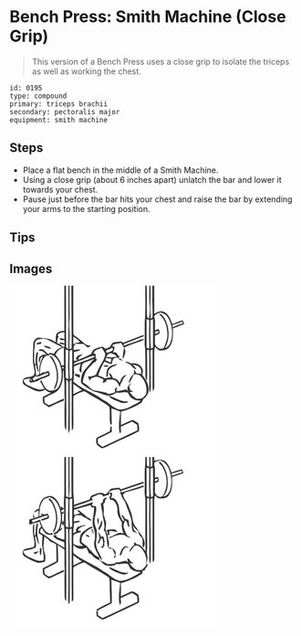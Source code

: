 # Bench Press: Smith Machine (Close Grip)
> This version of a Bench Press uses a close grip to isolate the triceps as well as working the chest.

``` 
id: 0195 
type: compound 
primary: triceps brachii 
secondary: pectoralis major 
equipment: smith machine 
``` 

## Steps

 - Place a flat bench in the middle of a Smith Machine.
 - Using a close grip (about 6 inches apart) unlatch the bar and lower it towards your chest.
 - Pause just before the bar hits your chest and raise the bar by extending your arms to the starting position.

## Tips


## Images

<svg width="368" height="300" viewBox="0 0 276 225" xmlns="http://www.w3.org/2000/svg"><g fill="#FFF"><path d="M0 0h72.06c0 19.83.06 39.67.02 59.5-4.1-.33-8.55.72-10.73 4.54-.95 3.16-.43 6.55-.57 9.81-.46-.07-1.39-.2-1.85-.27-5.02-4.87-12.55-4.1-18.94-5.14-4.96-1.1-9.01 3.88-8.8 8.49.11 9.77-1.62 19.68.62 29.33.48 3.69 2.24 8.01-.1 11.4-3.73 2.91-9.16 1.33-12.82 4.3-2.54 1.62-1.82 5.45-.44 7.62 4.08 3.12 8.88 5.25 13.51 7.45 4.61 2.34 10.41 2.67 14.73-.5 2.3 2.04 4.96 3.71 8.05 4.23-3.83 1.47-7.44 3.42-11.09 5.26.15 2.84-.32 5.89.92 8.54 2.12 2.1 4.85 3.44 7.35 5.01 6.38-2.84 12.52-6.26 19.16-8.45.3-.97.55-1.96.74-2.95-6.81 2.46-12.93 6.6-19.83 8.78-2.07-.76-3.85-2.09-5.72-3.22-.25-2.05-.49-4.1-.73-6.16 4.32-2.53 8.85-4.68 13.38-6.82 6.64-2.8 9.36-10.29 10.74-16.83 1.28-4.48-.62-9.34 1.44-13.64.28 3.54.04 7.1.48 10.63 1.45 9.3.04 18.76 1.11 28.11-.71 11.29-.38 22.62-.27 33.94-.1 2.46.88 4.74 1.9 6.93.63-5.3.31-10.63.29-15.94.21-16.83-.34-33.66-.11-50.48.94.82 2.97 1 2.79 2.62.31 13.63.04 27.27.14 40.91.17 8.9-.89 17.83.11 26.7 1.87-2.88 1.6-6.37 1.56-9.65.25-19.05.06-38.11.03-57.16-.31-1.71 1.35-2.48 2.37-3.47.53 22.28-.25 44.59.45 66.87.82-1.3 1.99-2.56 1.87-4.22.33-13.69-.38-27.41.16-41.09 4.26-2.78 9.01-5.03 13.88-6.49 2.93 1.1 5.36 3.13 8.01 4.73 5.25 3.52 11.14 5.93 16.34 9.52 3.01 2.04 6.55 3.48 8.91 6.33 1.5 7.63-.48 15.63 1.67 23.12 1.07 1.39 2.42-1.31 1.57-2.11-.08-6.36-.38-12.72-.41-19.09 3.9 1.42 7.81 2.8 11.63 4.4-1.08 9.37-2.64 18.93-.8 28.31.63-.36 1.26-.73 1.88-1.08-.15-2.47-.3-4.93-.44-7.39 4.98-2.23 9.93-4.51 14.89-6.77 2.28 1.42 4.54 2.86 6.79 4.33.11 2.4.23 4.81.35 7.22-15.35 7.19-30.64 14.53-46.04 21.6-2.01-1.44-4.23-2.68-5.9-4.53-.22-1.94-.17-3.9-.18-5.85 6.23-2.92 12.33-6.1 18.42-9.28-.08-2.11.04-4.27-.37-6.35.06-1.43-1.21-1.42-1.54-.18-.26 1.86-.4 3.74-.56 5.61-5.11 2.65-10.35 5.04-15.46 7.7-1.16.72-2.98 1.52-2.74 3.2.29 2.88-.2 6.75 2.77 8.41 1.72 1.25 3.51 2.47 5.53 3.2 4.05-.97 7.62-3.31 11.43-4.96 12.1-6.06 24.74-11.09 36.59-17.61.56-3.48-.17-7.01-.75-10.44-2.51-1.48-4.86-3.25-7.57-4.34-5.42 1.62-10.26 4.75-15.52 6.81.24-5.82.19-11.65.14-17.47 9.19-2.34 17.9-6.18 26.03-11.02 1.96-1.36 2.49-3.84 3.56-5.85 4.54-2.86 7.53-8.21 6.89-13.64-.16-6.95-4.53-12.66-8.48-18 .57-2.52 1.51-5.31.31-7.79-2.25-5.51-8.9-8.61-14.58-6.95-2.61-1.66-5.57-2.63-8.69-2.37 1.84 1.03 3.77 1.87 5.63 2.84 3.82 1.82 5.21 6.95 9.98 7.08-1.58-2.13-3.3-4.17-4.99-6.21 3.42.77 7.61 1.23 9.59 4.58 1.74 2.14 1.62 4.96 1.3 7.54-2.06-.26-4.11-.5-6.17-.68-.97-1.8-1.9-3.62-2.92-5.4-.42 2.54.51 5.74-1.89 7.5-3.17 2.81-4.96 6.82-5.39 11 3.27-3.24 4.79-7.68 6.67-11.77 2.88-.04 6.13-.29 8.42 1.84 4.42 3.89 7.24 9.49 8.09 15.3.33 4.02.97 8.96-2.7 11.73-2.4 3.21-6.39 3.5-10.07 3.2-3.68-2.25-6.8-5.21-9.3-8.71 1.79-.13 3.59-.28 5.37-.44-1.42-.75-2.91-1.37-4.22-2.32-.83-1.54-1.21-3.27-1.74-4.93 1.01-1.33 2.02-2.66 3-4.01-3.77 1.9-6.62 6.19-4.38 10.34-.89-.75-1.79-1.49-2.69-2.24-4.16.94-8.28 2.15-12.57 2.36.2-1.97.46-3.92.7-5.88-.9 1.03-1.79 2.07-2.69 3.1.04 1.44.08 2.87.13 4.3-3.09 1.18-6.32 1.86-9.61 2.13-.38-.37-1.15-1.12-1.53-1.5-5.13-1.03-10.2-2.38-15.4-3.05-3.74-.47-6.19-3.52-8.83-5.86-2.07-1.97-4.62-3.29-6.96-4.89.06-3.4 1.28-6.64 2.29-9.85 1.96-6.83 8.01-11.16 12.48-16.3.45-.17 1.35-.5 1.8-.66.7-1.14 1.41-2.27 2.13-3.39-.44-.25-1.33-.74-1.77-.98-.01-1.93-.04-3.85-.08-5.78l-2.72-.96c.92-5.11 7-5.22 10.72-7.41 1.52 2.84 3.93 5.34 4.66 8.52-.58 4.54-2.89 8.61-5.24 12.45-2.78 4.5-4.95 9.33-6.93 14.22-3.28 1.69-6.86 3.15-10.6 2.13.54 2.15 1.5 4.15 2.67 6.03.26-.72.79-2.17 1.06-2.89 2.62-1.13 5.33-2.68 8.28-2.37 3.07.66 5.79 2.31 8.56 3.72-.5 1.52-.99 3.05-1.47 4.58 1.62-.67 3.24-1.33 4.86-2.01.15-.62.47-1.85.62-2.47 4.15-.23 8.75-.99 12.39 1.54 2.29 2.18 3.3 5.32 4.9 7.98.22-.78.64-2.32.85-3.1 1.55-2.55 2.52-5.39 3.89-8.03 1.18-1.77 2.92-3.06 4.34-4.63-5.6.21-7.52 6.02-9.19 10.4-1.79-3.47-4.75-6.36-8.93-6.18-.91-2.86-2.26-6.17-5.72-6.44.99 1.74 2.04 3.44 3.1 5.13-2.72.38-5.42.9-8.08 1.58-2.69-1.69-5.7-2.73-8.7-3.71 2.01-6.4 4.76-12.55 8.23-18.28 3.14 1.33 6.28 2.74 9.69 3.26 1.08-2.91.63-7.38 4.51-8.01 1.5-1.6 2.87-.88 4.04.81l1.65-2.13c-1.57-1.98-3.15-3.95-4.63-5.99-1.29-.02-2.57-.03-3.85-.05.79-2.14 1.73-4.26 2.04-6.54-1.12-.95-2.28-1.85-3.47-2.71 3.6-2.18 7.89-2.33 11.9-3.2 1.54 2.1 2.83 4.36 4.06 6.66-1.13 4.73-1.86 9.58-1.92 14.46 2.44-2.56 2.7-6.2 3.7-9.42-.46-1.98-.94-3.96-1.44-5.93 4.87-1.67 9.43-4.16 14.41-5.55 3.84-1.23 7.8-2.34 11.28-4.44l.12-.79c-4.01-.32-7.7 2.23-11.49 3.38-5 1.81-10.14 3.22-14.98 5.45-.01-.63-.04-1.89-.06-2.52 8.18-2.62 16.02-6.19 24.09-9.12.86-.63 3.06-.71 2.4-2.19-1.47-.19-2.86.46-4.24.83-7.86 2.8-15.58 6-23.32 9.11-.48-.43-1.44-1.31-1.92-1.75-3.42.34-6.9.39-10.25 1.17-2.55.91-3.69 3.62-4.93 5.8-1.92.93-3.77 2.08-5.87 2.57-1.29-.81-2.44-1.83-3.63-2.78-3.6.75-7.28 1.42-10.61 3.05-2.59 1.32-3.52 4.32-4.94 6.66-5.55 2.61-11 5.48-16.88 7.28.3-.77.9-2.3 1.21-3.07 1.65-1.29 3.25-2.63 4.85-3.99-2.17.47-4.3 1.03-6.44 1.59-1 1.49-2.01 2.97-3.01 4.46.93.61 1.87 1.21 2.8 1.82-1.67.32-3.33.66-4.98 1.02.01-3.99.01-7.98.01-11.97 3.11-.37 6.25-1.07 8.79-3.01-2.96-.17-5.9.28-8.83.62-.83-3.01-.06-5.86 2.03-8.15 3.53.05 7.07.2 10.6.2 1.92 1.63 3.84 3.25 5.78 4.86 1.34-.75 2.67-1.51 4-2.28-2.78-.77-5.93-.96-8.15-3.01-4.82-3.97-9.53-8.06-14.69-11.57-.76-3.82-.26-7.75-.34-11.61-.12-17.66-.02-35.32-.07-52.98h94.77c-.28 15.99.72 32.02-.76 47.96-.01 9.67.07 19.35-.09 29.02 1.45 11.27.76 22.67.99 34.01.26 4.71-1.07 9.99 1.99 14.07.85-13.69-.13-27.43.2-41.14.68.17 2.03.53 2.71.71.39 17.12.16 34.25.17 51.38-.01 1.62.65 3.12 1.16 4.62 1.2-5.13.69-10.43.76-15.65-.11-13.38.16-26.75-.48-40.12l2.96-.88c-.06 15.68-.03 31.36-.07 47.05-.02 2.57.2 5.13.66 7.66 2.17-3.55 1.57-7.76 1.61-11.7-.06-12.68.03-25.36-.06-38.03-.07-2.91.32-5.8.95-8.63 2.23 2.03 4.34 5.05 7.71 4.89 3.87-.34 8.45-.69 10.92-4.16 5.77-6.89 5.1-16.51 4.94-24.93 5.01-1.88 10.08-3.65 14.98-5.83-.64-1.64-1.25-3.32-2.27-4.78-4.64 1.13-9.01 3.16-13.44 4.93-2.22-6.15-4.73-13.42-11.22-16.21-4.42-1.96-8.77.8-12.6 2.79.09-12.34.19-24.69-.05-37.03H276v225H0V0m142.72 96.13c2.05 1.05 4.13 2.02 6.24 2.93-.99-1.11-1.99-2.2-2.96-3.31-.82.09-2.46.28-3.28.38m-12.74 11.74c-3.18 3.04-2.08 7.78-2.82 11.68l2.11-.04c.27-3.6-.36-7.96 2.78-10.54 2.56-3.35 7.64-2.89 9.89-6.65-3.98 1.94-9.18 1.65-11.96 5.55m-6.84-2.66c1.7 1.93 4.39 1.06 6.62 1.19-.17-3.55-4.49-1.12-6.62-1.19z"/><path d="M74.14 0h3.2c.12 27.8.26 55.6-.11 83.4-.68-.55-2.06-1.65-2.74-2.2-.43-27.06-.25-54.14-.35-81.2zM78.93 0h2.38c-.22 27.48.53 54.95.32 82.43-.74.15-2.22.46-2.96.61-.24-8.7 1.05-17.4.04-26.08-.77-6.97.61-13.93.38-20.91-.38-12.01-.13-24.03-.16-36.05zM180.41 0h3.38c.16 9.02-.42 18.06.48 27.05.52 5.47-.27 10.94-.88 16.37-.89-1.09-2.76-1.73-2.62-3.42-.4-13.32.2-26.68-.36-40zM185.28 0h2.48c-.03 6 .03 12.01-.06 18.01-.13 7.71.86 15.42.27 23.13.03 1.26-1.53 1.54-2.25 2.3-1.16-14.46.41-28.96-.44-43.44zM190.16 40.69c1.46-3.61 5.47-4.24 8.66-5.57 3.13 1.28 6.58 2.46 8.59 5.37 5.71 7.83 7.21 18.14 6.02 27.57-1.11 5.25-2.87 11.98-8.63 13.75l.04-.85c5.03-8.71 5.32-19.39 2.84-28.95-1.67-5.53-3.98-11.45-8.87-14.91l-1.79.24c1.34 2.46 3.81 4.02 5.25 6.42 3.06 4.9 4.84 10.59 5.07 16.37 1.18 7.54-1.33 14.96-4.55 21.67-4.39 3.04-9.42-.75-11.33-4.82-.4-3.79-.1-7.61-.16-11.42 1.9-.81 3.79-1.62 5.67-2.47.19-.99.39-1.98.58-2.97-.57-1.08-1.15-2.16-1.71-3.24-1.5.64-3.01 1.27-4.51 1.9-.53-6.01 1.11-12.35-1.17-18.09zM180.22 44.02c1.15.31 2.29.61 3.44.92.34 9.1-.52 18.19-.02 27.28.17 3.49.21 6.98.08 10.46-.86-.32-2.58-.98-3.43-1.31-.06-12.45-.03-24.9-.07-37.35zM185.35 45.37c.82-.3 2.48-.88 3.31-1.17.25 12.41.01 24.83.08 37.24l-2.79 1.16c-1.17-12.38-.46-24.82-.6-37.23zM214.18 51.68c4.14-1.2 8.25-2.58 12.18-4.38.65.67 1.29 1.35 1.93 2.04-4.61 1.64-9.19 3.36-13.73 5.2-.09-.71-.29-2.15-.38-2.86z"/><path d="M191.43 60.46c1.53-.3 3.07-1.22 4.66-.74.42 2.9-3.04 2.71-4.87 3.6.05-.71.16-2.14.21-2.86zM63.23 65.24c1.65-3.43 5.47-4.04 8.89-3.88.04 2.88.07 5.76.08 8.64-2.09-.34-4.17-.78-6.2-1.4l.6 2.63c1.87.12 3.73.25 5.6.39 0 1.03.01 3.1.01 4.13-1.9-.47-3.8-.97-5.69-1.47-.14.45-.43 1.34-.57 1.79 2.08.46 4.17.89 6.26 1.32 0 .72.01 2.17.01 2.89-.63.02-1.89.07-2.52.1-1.17-3.15-4.67-3.88-7.34-5.24.72-2.7.21-6.02 2.4-8.11-.51-.6-1.02-1.19-1.53-1.79zM83.9 66.72c3.19 2.15 6.24 4.51 8.95 7.25-3.11.63-6.13 1.59-9.09 2.7.05-3.32.05-6.63.14-9.95zM36.06 71c4.84-1.13 10.09-2.16 14.75.21 6.1 3.1 12.06 6.5 18.22 9.49-4.46 1.63-8.64 4.4-10.75 8.8-1.71-.41-3.43-.77-5.15-1.13-.5.35-1.51 1.03-2.01 1.38-2.65-1.58-4.66-3.92-6.92-5.95-1.77-.33-4.23-.7-5.56.78-1.09 1.59 1.62.79 2.37 1.15 3.45-.17 5.38 3.23 7.88 5.07-1.26.04-2.54.09-3.61-.67-2.09 1.27-4.95 1.72-6.29 3.91-.69 2.45-.95 5.34.74 7.46.69-3.05-.28-7.91 4.09-8.32-3.24 6.45-5.36 13.57-4.76 20.89.83 2.88-2.33 3.34-4.21 4.3-.01-3.89-.51-7.75-1.05-11.59-.52-1.39.58-2.52 1.06-3.71.47 3.64 1.26 7.28 2.96 10.55.38-4.65-1.24-9.13-1.41-13.75-.44-4.17.74-8.26 1.11-12.39-.49 0-1.47.01-1.96.01-.8 4.66-1.94 9.39-1.05 14.14-.48.72-.97 1.44-1.46 2.16-.33-3.22-1.09-6.43-.76-9.68.41-4.44-.49-9.01.9-13.33-.29-3.49-.15-7.45 2.87-9.78m-.89 5.58c2.25.99 4.62.41 6.75-.57-.16-.58-.49-1.72-.65-2.29-1.87 1.16-4.98.79-6.1 2.86m9.5 2.65c2.81 2.31 6.57 2.75 9.93 3.84-1.58-3.82-6.34-4.38-9.93-3.84z"/><path d="M60.36 90.73c2.27-4.42 5.87-8.62 11.1-9.29.02 7.67-.07 15.34.07 23-1.02.18-2.03.36-3.05.55-1.47-5.35-4.22-10.31-8.12-14.26zM127.07 85.05c2.92-.97 5.81-2.05 8.36-3.81.19 1.03.37 2.05.56 3.08-2.45 2.07-5.39 3.4-8.59 3.72-.09-.75-.25-2.24-.33-2.99zM73.8 84.01c1.14.31 2.29.62 3.44.94.42 9.05-.69 18.1-.06 27.15.22 3.55.28 7.11.23 10.67-1.19-.8-3.7-.81-3.57-2.64-.05-12.04-.02-24.08-.04-36.12zM78.81 86.98c-.32-2.1 2.21-2.16 3.53-2.83.17 11.92.03 23.85-.01 35.77.22 1.7-1.8 2.1-2.84 3-1.17-11.94-.49-23.96-.68-35.94zM127.15 93.49c1.14-2.57 3.31-4.17 5.97-4.9 2.73 1.39 6.22 1.71 7.84 4.68-2.34.33-4.68.65-7 1.08-2.23-.57-4.52-.79-6.81-.86z"/><path d="M51.6 91.49c.57-.31 1.71-.95 2.28-1.27 8.54 2.65 12.65 11.54 14.11 19.7 1.16 7.61.63 15.91-3.25 22.71-2.3 4.45-8.02 5.7-12.58 5-5.93-2.2-8.27-8.72-10.35-14.12-1.29 1.54-1.33 3.66-1.71 5.55.31-.57.94-1.71 1.25-2.28 1.13 3.09 2.66 6.01 4.58 8.69-2.92.37-5.92 1.57-8.84.52-4.67-1.44-9.11-3.57-13.57-5.56-2.96-1.23-4.55-4.02-5.35-6.98 2.75-.6 5.49-1.23 8.22-1.93.49.81.99 1.61 1.49 2.42l1.15-1.66c-.08 1.14-.18 2.28-.3 3.43-.75-1.12-1.55-2.19-2.44-3.19l-.28 2.28c.81 4.89 5.14.94 7.99 1.63l-.36-.85 2.39.04c4.83-3.64 11.02-4.61 16.3-7.39 1.38-2.1-.37-4.41-1.1-6.4-1.77.7-3.55 1.38-5.31 2.09l-1.91-.21c-1.32.89-2.66 1.74-3.99 2.61-.13-7.71.85-16.12 5.82-22.34 1.27-1.98 3.68-2.15 5.76-2.49m.63.7c6.63 7.6 10.56 17.63 9.86 27.8.32 5.78-2.32 11.01-4.14 16.32 2.64-1.37 3.61-4.33 4.41-6.99 3.38-11.74.89-24.81-5.91-34.87-.94-1.46-2.52-2.2-4.22-2.26m-18.14 34.05c.6.59.6.59 0 0zM91.07 99.06c6.45-2.28 12.64-5.36 19.24-7.2.48.33 1.44.97 1.92 1.29-5.24 2.78-10.99 4.4-16.46 6.65-3.78 1.6-7.72 2.79-11.74 3.62 1.25-2.84 4.51-3.24 7.04-4.36zM126.7 95.05c2.49.06 4.99.31 7.28 1.34-.31 1.59-.66 3.17-1 4.75-2.25-1.18-4.55-2.27-6.98-3 .23-1.03.47-2.06.7-3.09zM97.33 101.43c4.78-1.83 9.65-3.44 14.37-5.44-3.08 2.18-4.9 5.57-7.41 8.31-3.95 4.66-8.87 9.21-9.79 15.57-.33 2.94-1.55 6.37.5 8.97 5.89 4.28 11.73 8.94 18.89 10.9 5.11 1.32 9.9 3.75 15.11 4.65 4.27.45 8.09-1.92 11.61-4.02 5.12 1.35 10.74-2.24 15.44.6 1.96 7.12 9.61 10.59 16.55 9.79-3.19 3.4-7.73 4.84-11.7 7.05-5.04 2.92-10.88 4.94-16.73 4.79-6.06-1.76-11.07-5.95-15.9-9.87-3.34-1.98-6.89-3.62-9.86-6.18-11.36-7.1-24.27-11.95-34.56-20.64.3-3.17 1.26-6.34.5-9.54.3-.46.6-.92.9-1.37-.69-2.95-.86-6.03-.4-9.03 2.84-1.38 5.87-2.28 8.72-3.65-.78 2.93-1.34 5.91-1.95 8.88.81 1.3 1.71 2.57 3.14 3.26-.41-3.4-.12-6.8.53-10.15l2.04-2.88m-12.2 15.52c2.17 1.69 4.58 3.03 7.15 4.01.07-1.33.14-2.65.22-3.97-1.74-.42-3.48-.87-5.19-1.38-.73.44-1.46.88-2.18 1.34m45.2 27.68c3.36 4.89 9.58 6.1 14.68 8.39 3.24 1.51 6.87 1.4 10.23.41.13-.43.37-1.29.5-1.72-9.35 1.7-16.74-5.29-25.41-7.08zM70.08 109c-1.43-.9-1.38-1.71.14-2.42 1.45.91 1.41 1.72-.14 2.42z"/><path d="M34.04 119.3c5.97 1.01 11.05-4.7 16.97-4.62l-.4 2.06c-6.2 2.95-12.98 4.54-19.03 7.88-.29-.62-.88-1.87-1.18-2.49 1.09-.79 2.12-1.65 3.04-2.63l.6-.2zM83.82 129.01c3.78 2.62 7.47 5.36 11.21 8.03-3.73 1.77-7.46 3.53-11.19 5.29-.03-4.44-.02-8.88-.02-13.32z"/></g><g fill="#333"><path d="M72.06 0h2.08c.1 27.06-.08 54.14.35 81.2.68.55 2.06 1.65 2.74 2.2.37-27.8.23-55.6.11-83.4h1.59c.03 12.02-.22 24.04.16 36.05.23 6.98-1.15 13.94-.38 20.91 1.01 8.68-.28 17.38-.04 26.08.74-.15 2.22-.46 2.96-.61.21-27.48-.54-54.95-.32-82.43h2.48c.05 17.66-.05 35.32.07 52.98.08 3.86-.42 7.79.34 11.61 5.16 3.51 9.87 7.6 14.69 11.57 2.22 2.05 5.37 2.24 8.15 3.01-1.33.77-2.66 1.53-4 2.28-1.94-1.61-3.86-3.23-5.78-4.86-3.53 0-7.07-.15-10.6-.2-2.09 2.29-2.86 5.14-2.03 8.15 2.93-.34 5.87-.79 8.83-.62-2.54 1.94-5.68 2.64-8.79 3.01 0 3.99 0 7.98-.01 11.97 1.65-.36 3.31-.7 4.98-1.02-.93-.61-1.87-1.21-2.8-1.82 1-1.49 2.01-2.97 3.01-4.46 2.14-.56 4.27-1.12 6.44-1.59-1.6 1.36-3.2 2.7-4.85 3.99-.31.77-.91 2.3-1.21 3.07 5.88-1.8 11.33-4.67 16.88-7.28 1.42-2.34 2.35-5.34 4.94-6.66 3.33-1.63 7.01-2.3 10.61-3.05 1.19.95 2.34 1.97 3.63 2.78 2.1-.49 3.95-1.64 5.87-2.57 1.24-2.18 2.38-4.89 4.93-5.8 3.35-.78 6.83-.83 10.25-1.17.48.44 1.44 1.32 1.92 1.75 7.74-3.11 15.46-6.31 23.32-9.11 1.38-.37 2.77-1.02 4.24-.83.66 1.48-1.54 1.56-2.4 2.19-8.07 2.93-15.91 6.5-24.09 9.12.02.63.05 1.89.06 2.52 4.84-2.23 9.98-3.64 14.98-5.45 3.79-1.15 7.48-3.7 11.49-3.38l-.12.79c-3.48 2.1-7.44 3.21-11.28 4.44-4.98 1.39-9.54 3.88-14.41 5.55.5 1.97.98 3.95 1.44 5.93-1 3.22-1.26 6.86-3.7 9.42.06-4.88.79-9.73 1.92-14.46-1.23-2.3-2.52-4.56-4.06-6.66-4.01.87-8.3 1.02-11.9 3.2 1.19.86 2.35 1.76 3.47 2.71-.31 2.28-1.25 4.4-2.04 6.54 1.28.02 2.56.03 3.85.05 1.48 2.04 3.06 4.01 4.63 5.99l-1.65 2.13c-1.17-1.69-2.54-2.41-4.04-.81-3.88.63-3.43 5.1-4.51 8.01-3.41-.52-6.55-1.93-9.69-3.26-3.47 5.73-6.22 11.88-8.23 18.28 3 .98 6.01 2.02 8.7 3.71 2.66-.68 5.36-1.2 8.08-1.58-1.06-1.69-2.11-3.39-3.1-5.13 3.46.27 4.81 3.58 5.72 6.44 4.18-.18 7.14 2.71 8.93 6.18 1.67-4.38 3.59-10.19 9.19-10.4-1.42 1.57-3.16 2.86-4.34 4.63-1.37 2.64-2.34 5.48-3.89 8.03-.21.78-.63 2.32-.85 3.1-1.6-2.66-2.61-5.8-4.9-7.98-3.64-2.53-8.24-1.77-12.39-1.54-.15.62-.47 1.85-.62 2.47-1.62.68-3.24 1.34-4.86 2.01.48-1.53.97-3.06 1.47-4.58-2.77-1.41-5.49-3.06-8.56-3.72-2.95-.31-5.66 1.24-8.28 2.37-.27.72-.8 2.17-1.06 2.89-1.17-1.88-2.13-3.88-2.67-6.03 3.74 1.02 7.32-.44 10.6-2.13 1.98-4.89 4.15-9.72 6.93-14.22 2.35-3.84 4.66-7.91 5.24-12.45-.73-3.18-3.14-5.68-4.66-8.52-3.72 2.19-9.8 2.3-10.72 7.41l2.72.96c.04 1.93.07 3.85.08 5.78.44.24 1.33.73 1.77.98-.72 1.12-1.43 2.25-2.13 3.39-.45.16-1.35.49-1.8.66-4.47 5.14-10.52 9.47-12.48 16.3-1.01 3.21-2.23 6.45-2.29 9.85 2.34 1.6 4.89 2.92 6.96 4.89 2.64 2.34 5.09 5.39 8.83 5.86 5.2.67 10.27 2.02 15.4 3.05.38.38 1.15 1.13 1.53 1.5 3.29-.27 6.52-.95 9.61-2.13-.05-1.43-.09-2.86-.13-4.3.9-1.03 1.79-2.07 2.69-3.1-.24 1.96-.5 3.91-.7 5.88 4.29-.21 8.41-1.42 12.57-2.36.9.75 1.8 1.49 2.69 2.24-2.24-4.15.61-8.44 4.38-10.34-.98 1.35-1.99 2.68-3 4.01.53 1.66.91 3.39 1.74 4.93 1.31.95 2.8 1.57 4.22 2.32-1.78.16-3.58.31-5.37.44 2.5 3.5 5.62 6.46 9.3 8.71 3.68.3 7.67.01 10.07-3.2 3.67-2.77 3.03-7.71 2.7-11.73-.85-5.81-3.67-11.41-8.09-15.3-2.29-2.13-5.54-1.88-8.42-1.84-1.88 4.09-3.4 8.53-6.67 11.77.43-4.18 2.22-8.19 5.39-11 2.4-1.76 1.47-4.96 1.89-7.5 1.02 1.78 1.95 3.6 2.92 5.4 2.06.18 4.11.42 6.17.68.32-2.58.44-5.4-1.3-7.54-1.98-3.35-6.17-3.81-9.59-4.58 1.69 2.04 3.41 4.08 4.99 6.21-4.77-.13-6.16-5.26-9.98-7.08-1.86-.97-3.79-1.81-5.63-2.84 3.12-.26 6.08.71 8.69 2.37 5.68-1.66 12.33 1.44 14.58 6.95 1.2 2.48.26 5.27-.31 7.79 3.95 5.34 8.32 11.05 8.48 18 .64 5.43-2.35 10.78-6.89 13.64-1.07 2.01-1.6 4.49-3.56 5.85-8.13 4.84-16.84 8.68-26.03 11.02.05 5.82.1 11.65-.14 17.47 5.26-2.06 10.1-5.19 15.52-6.81 2.71 1.09 5.06 2.86 7.57 4.34.58 3.43 1.31 6.96.75 10.44-11.85 6.52-24.49 11.55-36.59 17.61-3.81 1.65-7.38 3.99-11.43 4.96-2.02-.73-3.81-1.95-5.53-3.2-2.97-1.66-2.48-5.53-2.77-8.41-.24-1.68 1.58-2.48 2.74-3.2 5.11-2.66 10.35-5.05 15.46-7.7.16-1.87.3-3.75.56-5.61.33-1.24 1.6-1.25 1.54.18.41 2.08.29 4.24.37 6.35-6.09 3.18-12.19 6.36-18.42 9.28.01 1.95-.04 3.91.18 5.85 1.67 1.85 3.89 3.09 5.9 4.53 15.4-7.07 30.69-14.41 46.04-21.6-.12-2.41-.24-4.82-.35-7.22-2.25-1.47-4.51-2.91-6.79-4.33-4.96 2.26-9.91 4.54-14.89 6.77.14 2.46.29 4.92.44 7.39-.62.35-1.25.72-1.88 1.08-1.84-9.38-.28-18.94.8-28.31-3.82-1.6-7.73-2.98-11.63-4.4.03 6.37.33 12.73.41 19.09.85.8-.5 3.5-1.57 2.11-2.15-7.49-.17-15.49-1.67-23.12-2.36-2.85-5.9-4.29-8.91-6.33-5.2-3.59-11.09-6-16.34-9.52-2.65-1.6-5.08-3.63-8.01-4.73-4.87 1.46-9.62 3.71-13.88 6.49-.54 13.68.17 27.4-.16 41.09.12 1.66-1.05 2.92-1.87 4.22-.7-22.28.08-44.59-.45-66.87-1.02.99-2.68 1.76-2.37 3.47.03 19.05.22 38.11-.03 57.16.04 3.28.31 6.77-1.56 9.65-1-8.87.06-17.8-.11-26.7-.1-13.64.17-27.28-.14-40.91.18-1.62-1.85-1.8-2.79-2.62-.23 16.82.32 33.65.11 50.48.02 5.31.34 10.64-.29 15.94-1.02-2.19-2-4.47-1.9-6.93-.11-11.32-.44-22.65.27-33.94-1.07-9.35.34-18.81-1.11-28.11-.44-3.53-.2-7.09-.48-10.63-2.06 4.3-.16 9.16-1.44 13.64-1.38 6.54-4.1 14.03-10.74 16.83-4.53 2.14-9.06 4.29-13.38 6.82.24 2.06.48 4.11.73 6.16 1.87 1.13 3.65 2.46 5.72 3.22 6.9-2.18 13.02-6.32 19.83-8.78-.19.99-.44 1.98-.74 2.95-6.64 2.19-12.78 5.61-19.16 8.45-2.5-1.57-5.23-2.91-7.35-5.01-1.24-2.65-.77-5.7-.92-8.54 3.65-1.84 7.26-3.79 11.09-5.26-3.09-.52-5.75-2.19-8.05-4.23-4.32 3.17-10.12 2.84-14.73.5-4.63-2.2-9.43-4.33-13.51-7.45-1.38-2.17-2.1-6 .44-7.62 3.66-2.97 9.09-1.39 12.82-4.3 2.34-3.39.58-7.71.1-11.4-2.24-9.65-.51-19.56-.62-29.33-.21-4.61 3.84-9.59 8.8-8.49 6.39 1.04 13.92.27 18.94 5.14.46.07 1.39.2 1.85.27.14-3.26-.38-6.65.57-9.81 2.18-3.82 6.63-4.87 10.73-4.54.04-19.83-.02-39.67-.02-59.5m-8.83 65.24c.51.6 1.02 1.19 1.53 1.79-2.19 2.09-1.68 5.41-2.4 8.11 2.67 1.36 6.17 2.09 7.34 5.24.63-.03 1.89-.08 2.52-.1 0-.72-.01-2.17-.01-2.89-2.09-.43-4.18-.86-6.26-1.32.14-.45.43-1.34.57-1.79 1.89.5 3.79 1 5.69 1.47 0-1.03-.01-3.1-.01-4.13-1.87-.14-3.73-.27-5.6-.39L66 68.6c2.03.62 4.11 1.06 6.2 1.4-.01-2.88-.04-5.76-.08-8.64-3.42-.16-7.24.45-8.89 3.88m20.67 1.48c-.09 3.32-.09 6.63-.14 9.95 2.96-1.11 5.98-2.07 9.09-2.7-2.71-2.74-5.76-5.1-8.95-7.25M36.06 71c-3.02 2.33-3.16 6.29-2.87 9.78-1.39 4.32-.49 8.89-.9 13.33-.33 3.25.43 6.46.76 9.68.49-.72.98-1.44 1.46-2.16-.89-4.75.25-9.48 1.05-14.14.49 0 1.47-.01 1.96-.01-.37 4.13-1.55 8.22-1.11 12.39.17 4.62 1.79 9.1 1.41 13.75-1.7-3.27-2.49-6.91-2.96-10.55-.48 1.19-1.58 2.32-1.06 3.71.54 3.84 1.04 7.7 1.05 11.59 1.88-.96 5.04-1.42 4.21-4.3-.6-7.32 1.52-14.44 4.76-20.89-4.37.41-3.4 5.27-4.09 8.32-1.69-2.12-1.43-5.01-.74-7.46 1.34-2.19 4.2-2.64 6.29-3.91 1.07.76 2.35.71 3.61.67-2.5-1.84-4.43-5.24-7.88-5.07-.75-.36-3.46.44-2.37-1.15 1.33-1.48 3.79-1.11 5.56-.78 2.26 2.03 4.27 4.37 6.92 5.95.5-.35 1.51-1.03 2.01-1.38 1.72.36 3.44.72 5.15 1.13 2.11-4.4 6.29-7.17 10.75-8.8-6.16-2.99-12.12-6.39-18.22-9.49-4.66-2.37-9.91-1.34-14.75-.21m24.3 19.73c3.9 3.95 6.65 8.91 8.12 14.26 1.02-.19 2.03-.37 3.05-.55-.14-7.66-.05-15.33-.07-23-5.23.67-8.83 4.87-11.1 9.29m66.71-5.68c.08.75.24 2.24.33 2.99 3.2-.32 6.14-1.65 8.59-3.72-.19-1.03-.37-2.05-.56-3.08-2.55 1.76-5.44 2.84-8.36 3.81M73.8 84.01c.02 12.04-.01 24.08.04 36.12-.13 1.83 2.38 1.84 3.57 2.64.05-3.56-.01-7.12-.23-10.67-.63-9.05.48-18.1.06-27.15-1.15-.32-2.3-.63-3.44-.94m5.01 2.97c.19 11.98-.49 24 .68 35.94 1.04-.9 3.06-1.3 2.84-3 .04-11.92.18-23.85.01-35.77-1.32.67-3.85.73-3.53 2.83m48.34 6.51c2.29.07 4.58.29 6.81.86 2.32-.43 4.66-.75 7-1.08-1.62-2.97-5.11-3.29-7.84-4.68-2.66.73-4.83 2.33-5.97 4.9m-75.55-2c-2.08.34-4.49.51-5.76 2.49-4.97 6.22-5.95 14.63-5.82 22.34 1.33-.87 2.67-1.72 3.99-2.61l1.91.21c1.76-.71 3.54-1.39 5.31-2.09.73 1.99 2.48 4.3 1.1 6.4-5.28 2.78-11.47 3.75-16.3 7.39l-2.39-.04.36.85c-2.85-.69-7.18 3.26-7.99-1.63l.28-2.28c.89 1 1.69 2.07 2.44 3.19.12-1.15.22-2.29.3-3.43l-1.15 1.66c-.5-.81-1-1.61-1.49-2.42-2.73.7-5.47 1.33-8.22 1.93.8 2.96 2.39 5.75 5.35 6.98 4.46 1.99 8.9 4.12 13.57 5.56 2.92 1.05 5.92-.15 8.84-.52-1.92-2.68-3.45-5.6-4.58-8.69-.31.57-.94 1.71-1.25 2.28.38-1.89.42-4.01 1.71-5.55 2.08 5.4 4.42 11.92 10.35 14.12 4.56.7 10.28-.55 12.58-5 3.88-6.8 4.41-15.1 3.25-22.71-1.46-8.16-5.57-17.05-14.11-19.7-.57.32-1.71.96-2.28 1.27m39.47 7.57c-2.53 1.12-5.79 1.52-7.04 4.36 4.02-.83 7.96-2.02 11.74-3.62 5.47-2.25 11.22-3.87 16.46-6.65-.48-.32-1.44-.96-1.92-1.29-6.6 1.84-12.79 4.92-19.24 7.2m35.63-4.01c-.23 1.03-.47 2.06-.7 3.09 2.43.73 4.73 1.82 6.98 3 .34-1.58.69-3.16 1-4.75-2.29-1.03-4.79-1.28-7.28-1.34m-29.37 6.38l-2.04 2.88c-.65 3.35-.94 6.75-.53 10.15-1.43-.69-2.33-1.96-3.14-3.26.61-2.97 1.17-5.95 1.95-8.88-2.85 1.37-5.88 2.27-8.72 3.65-.46 3-.29 6.08.4 9.03-.3.45-.6.91-.9 1.37.76 3.2-.2 6.37-.5 9.54 10.29 8.69 23.2 13.54 34.56 20.64 2.97 2.56 6.52 4.2 9.86 6.18 4.83 3.92 9.84 8.11 15.9 9.87 5.85.15 11.69-1.87 16.73-4.79 3.97-2.21 8.51-3.65 11.7-7.05-6.94.8-14.59-2.67-16.55-9.79-4.7-2.84-10.32.75-15.44-.6-3.52 2.1-7.34 4.47-11.61 4.02-5.21-.9-10-3.33-15.11-4.65-7.16-1.96-13-6.62-18.89-10.9-2.05-2.6-.83-6.03-.5-8.97.92-6.36 5.84-10.91 9.79-15.57 2.51-2.74 4.33-6.13 7.41-8.31-4.72 2-9.59 3.61-14.37 5.44M70.08 109c1.55-.7 1.59-1.51.14-2.42-1.52.71-1.57 1.52-.14 2.42m-36.04 10.3l-.6.2c-.92.98-1.95 1.84-3.04 2.63.3.62.89 1.87 1.18 2.49 6.05-3.34 12.83-4.93 19.03-7.88l.4-2.06c-5.92-.08-11 5.63-16.97 4.62m49.78 9.71c0 4.44-.01 8.88.02 13.32 3.73-1.76 7.46-3.52 11.19-5.29-3.74-2.67-7.43-5.41-11.21-8.03z"/><path d="M178.56 0h1.85c.56 13.32-.04 26.68.36 40-.14 1.69 1.73 2.33 2.62 3.42.61-5.43 1.4-10.9.88-16.37-.9-8.99-.32-18.03-.48-27.05h1.49c.85 14.48-.72 28.98.44 43.44.72-.76 2.28-1.04 2.25-2.3.59-7.71-.4-15.42-.27-23.13.09-6 .03-12.01.06-18.01h2.47c.24 12.34.14 24.69.05 37.03 3.83-1.99 8.18-4.75 12.6-2.79 6.49 2.79 9 10.06 11.22 16.21 4.43-1.77 8.8-3.8 13.44-4.93 1.02 1.46 1.63 3.14 2.27 4.78-4.9 2.18-9.97 3.95-14.98 5.83.16 8.42.83 18.04-4.94 24.93-2.47 3.47-7.05 3.82-10.92 4.16-3.37.16-5.48-2.86-7.71-4.89-.63 2.83-1.02 5.72-.95 8.63.09 12.67 0 25.35.06 38.03-.04 3.94.56 8.15-1.61 11.7-.46-2.53-.68-5.09-.66-7.66.04-15.69.01-31.37.07-47.05l-2.96.88c.64 13.37.37 26.74.48 40.12-.07 5.22.44 10.52-.76 15.65-.51-1.5-1.17-3-1.16-4.62-.01-17.13.22-34.26-.17-51.38-.68-.18-2.03-.54-2.71-.71-.33 13.71.65 27.45-.2 41.14-3.06-4.08-1.73-9.36-1.99-14.07-.23-11.34.46-22.74-.99-34.01.16-9.67.08-19.35.09-29.02 1.48-15.94.48-31.97.76-47.96m11.6 40.69c2.28 5.74.64 12.08 1.17 18.09 1.5-.63 3.01-1.26 4.51-1.9.56 1.08 1.14 2.16 1.71 3.24-.19.99-.39 1.98-.58 2.97-1.88.85-3.77 1.66-5.67 2.47.06 3.81-.24 7.63.16 11.42 1.91 4.07 6.94 7.86 11.33 4.82 3.22-6.71 5.73-14.13 4.55-21.67-.23-5.78-2.01-11.47-5.07-16.37-1.44-2.4-3.91-3.96-5.25-6.42l1.79-.24c4.89 3.46 7.2 9.38 8.87 14.91 2.48 9.56 2.19 20.24-2.84 28.95l-.04.85c5.76-1.77 7.52-8.5 8.63-13.75 1.19-9.43-.31-19.74-6.02-27.57-2.01-2.91-5.46-4.09-8.59-5.37-3.19 1.33-7.2 1.96-8.66 5.57m-9.94 3.33c.04 12.45.01 24.9.07 37.35.85.33 2.57.99 3.43 1.31.13-3.48.09-6.97-.08-10.46-.5-9.09.36-18.18.02-27.28-1.15-.31-2.29-.61-3.44-.92m5.13 1.35c.14 12.41-.57 24.85.6 37.23l2.79-1.16c-.07-12.41.17-24.83-.08-37.24-.83.29-2.49.87-3.31 1.17m28.83 6.31c.09.71.29 2.15.38 2.86 4.54-1.84 9.12-3.56 13.73-5.2-.64-.69-1.28-1.37-1.93-2.04-3.93 1.8-8.04 3.18-12.18 4.38m-22.75 8.78c-.05.72-.16 2.15-.21 2.86 1.83-.89 5.29-.7 4.87-3.6-1.59-.48-3.13.44-4.66.74zM35.17 76.58c1.12-2.07 4.23-1.7 6.1-2.86.16.57.49 1.71.65 2.29-2.13.98-4.5 1.56-6.75.57zM44.67 79.23c3.59-.54 8.35.02 9.93 3.84-3.36-1.09-7.12-1.53-9.93-3.84zM52.23 92.19c1.7.06 3.28.8 4.22 2.26 6.8 10.06 9.29 23.13 5.91 34.87-.8 2.66-1.77 5.62-4.41 6.99 1.82-5.31 4.46-10.54 4.14-16.32.7-10.17-3.23-20.2-9.86-27.8zM142.72 96.13c.82-.1 2.46-.29 3.28-.38.97 1.11 1.97 2.2 2.96 3.31-2.11-.91-4.19-1.88-6.24-2.93zM129.98 107.87c2.78-3.9 7.98-3.61 11.96-5.55-2.25 3.76-7.33 3.3-9.89 6.65-3.14 2.58-2.51 6.94-2.78 10.54l-2.11.04c.74-3.9-.36-8.64 2.82-11.68zM123.14 105.21c2.13.07 6.45-2.36 6.62 1.19-2.23-.13-4.92.74-6.62-1.19zM85.13 116.95c.72-.46 1.45-.9 2.18-1.34 1.71.51 3.45.96 5.19 1.38-.08 1.32-.15 2.64-.22 3.97-2.57-.98-4.98-2.32-7.15-4.01zM34.09 126.24c.6.59.6.59 0 0zM130.33 144.63c8.67 1.79 16.06 8.78 25.41 7.08-.13.43-.37 1.29-.5 1.72-3.36.99-6.99 1.1-10.23-.41-5.1-2.29-11.32-3.5-14.68-8.39z"/></g></svg>
<svg width="368" height="300" viewBox="0 0 276 225" xmlns="http://www.w3.org/2000/svg"><g fill="#FFF"><path d="M0 0h72.08c-.03 16 .05 32.01-.01 48.01-.55 5.98-.92 12-.51 18 .72 8.63-.89 17.28.18 25.9.8 5.51.39 11.08.48 16.62-3.73-.64-7.1-2.4-10.58-3.78.01-.53.05-1.59.07-2.12l-4.48.36c2.5 5.95 9.66 6.32 14.75 8.94.07 2.45.13 4.91.19 7.37-7.43-4.69-15.33-8.67-22.26-14.13-3-2.38-6.31-4.34-9.63-6.23-.16-2.19.39-4.25 1.96-5.82 1.75 2.76 3.38 5.71 5.92 7.83 2.59 1.49 5.67 1.39 8.55 1.23l-.52-2.94c-2.21 2.35-5.61.94-7.68-.77-3.97-3.34-5.97-8.35-7.63-13.13l-1.6-.27c.8 2.13 1.62 4.25 2.44 6.37-3.28 1.74-3.29 5.36-3.39 8.65 1.66 1.07 3.34 2.11 5.03 3.15 0 4.58-1.09 9.16-.4 13.73.77 6.19 2.51 12.31 1.79 18.61-3.71 1.34-7.64.87-11.17-.77-5.72-2.83-13.7-4-15.61-11.18 5.51-1.71 11.67-1.72 16.56-5.08.89-4.52-.56-9.26-1.15-13.79.52-.06 1.05-.14 1.57-.24.76 3.7 1.76 7.38 3.77 10.62-.22-4.81-2.01-9.37-2.24-14.17-.57-4.55.56-9.03 1.05-13.52-.48.01-1.46.02-1.95.03-1.1 4.77-1.43 9.65-1.46 14.53-.27.4-.81 1.18-1.08 1.57-1.3-4.99-.38-10.09-.72-15.14-.28-.02-.82-.07-1.09-.09-1.5 7.18-.11 14.65 1.29 21.78.64 2.58.26 5.2-.48 7.71-4.58 2.68-11.1.91-14.54 5.54-.57 2.62-.21 6.2 2.55 7.47 5.21 2.83 10.34 6.03 16.09 7.66 3.49 1.01 7.01-.2 10.36-1.14.99-3.9.93-8.02-.42-11.83-2.72-6.81-.72-14.25-.21-21.3 2.12 1.72 4.2 3.5 6.36 5.17.23.35.68 1.05.9 1.4 2.78 1.04 5.44 2.37 8.1 3.7.34 7.44.54 14.9.45 22.35-5.94 3.17-11.99 6.11-17.99 9.15.11 2.84-.39 5.89.84 8.54 2.15 2.09 4.89 3.44 7.42 5.01 6.59-3.23 13.41-6.01 19.93-9.39-.03-.25-.08-.77-.11-1.03-1.27-1.05-2.68.21-3.94.64-5.25 2.34-10.23 5.4-15.7 7.2-2.17-.67-3.97-2.13-5.87-3.32l-.75-6.03c5.79-3.76 12.56-5.83 18.2-9.79.51-7.48 0-15-.55-22.47 2.88 2.32 6.06 4.2 9.09 6.3.07 8.77-.24 17.55.26 26.31-.42 12.01-.21 24.04-.06 36.06-.18 2.01.97 3.7 2.05 5.29.41-31.73-.25-63.48-.2-95.22l2.69.16c.62 25.59.38 51.19.44 76.79-.11 7.46-.64 14.94-.03 22.39.61-1.07 1.73-2 1.62-3.34.41-24.01.06-48.04.14-72.06-.57-7.68-.45-15.38-.44-23.08.99-.35 1.97-.7 2.96-1.04.07 32.03-.21 64.06.17 96.09 1.29-.98 2.18-2.34 1.98-4.01.25-13.66-.31-27.34.11-40.99 4.21-2.83 9.08-4.98 13.9-6.57 3.36 1.34 6.15 3.76 9.27 5.56 4.67 3.09 9.95 5.12 14.53 8.37 3.09 2.23 6.83 3.63 9.41 6.52.87 3.95.54 8.06.73 12.08-.1 6.67.69 13.33.45 20-6.06 3.24-12.57 5.67-18.25 9.58.67.7 1.34 1.41 2.01 2.12.45-1.68 2.11-2.34 3.47-3.08a410.79 410.79 0 0 0 14.95-7.59c.42-10.34-.5-20.67-.44-31.02 3.87 1.48 7.84 2.74 11.62 4.45-1.01 9.43-2.88 19.14-.7 28.53 2.97-1.94 1.29-5.58 1.16-8.47 4.9-2.58 10.01-4.69 15.02-7.02 2.27 1.42 4.79 2.58 6.68 4.52.4 2.3.41 4.66.53 6.99-15.37 7.17-30.62 14.61-46.09 21.56-1.96-1.37-3.95-2.69-5.97-3.97.08-1.44.18-2.87.3-4.29-.61-.26-1.83-.77-2.44-1.02.16 2.21.34 4.44.54 6.66 2.46 1.6 4.79 3.46 7.5 4.64 3.78-.84 7.08-3.11 10.64-4.58 12.37-6.18 25.24-11.4 37.4-17.96.69-3.49-.1-7.07-.77-10.5-3.23-1.47-6.44-5.8-10.24-3.5-4.2 2.14-8.51 4.04-12.81 5.95.31-5.81.2-11.62.15-17.44 9.93-2.69 19.66-6.62 28.08-12.61.2-1.22.41-2.44.63-3.66l3.4-.84c-.15-.21-.44-.63-.59-.84 1.38-1.75 2.64-3.59 3.84-5.48-.38-.46-1.13-1.38-1.5-1.84.53-3.82 1.58-7.74.7-11.6-1.15-3.85.23-7.79.03-11.7-.32-21-.19-42-.23-63 .7.13 2.1.4 2.81.54.36 11.82-.46 23.64.08 35.45.12 13.01.02 26.01.07 39.02.09 3.83-.46 7.83 1.07 11.46 1.34-4.34.7-8.93.81-13.39.08-10.02-.18-20.03-.04-30.04-.79-14.01-.21-28.03-.4-42.05.96-.34 1.92-.69 2.88-1.03.23 23.36-.12 46.72 0 70.09.12 4.8-.49 9.67.66 14.39 1.11-1.59 1.7-3.45 1.59-5.39-.07-25.34.02-50.68-.06-76.01-.06-2.25.48-4.44 1.07-6.59 1.84 1.84 3.75 4.22 6.66 4.01 3.75-.26 8.38-.09 10.84-3.5 5.8-6.8 5.1-16.37 4.95-24.72 4.94-1.79 10.04-3.12 14.92-5.09-.66-1.67-1.31-3.34-1.97-5.01-4.66 1.15-9.26 2.54-13.69 4.39-1.94-5.42-3.83-11.37-8.56-15.04-4.28-2.61-9.57-1.51-14.19-.59-.02-1.63-.05-3.25-.12-4.87H276v225H0V0m48.88 52.15c-7.29 1.4-9.48 9.76-10.46 16.07-3 .16-4.96 2.16-6.16 4.75 1.86-.97 3.71-1.93 5.58-2.85.17 2.63.43 5.26.35 7.9-1.82 1.14-3.98 1.55-6 2.21.2-.48.62-1.45.83-1.93-1.45-1.03-1.7-2.74-1.74-4.39-.73 2.37-.34 4.76.42 7.07-.8-.12-2.4-.37-3.2-.49l.42 1.3-2.99.04c-.14 2.11-.2 4.24-.11 6.36 1.65.78 3.11.16 4.5-.73 3.89-.86 7.69-2.06 11.48-3.31-.69-.64-1.39-1.26-2.09-1.87-3.08 1.19-6.16 2.39-9.18 3.72l-1.2-3.12c6.73-1.41 12.93-4.53 19.6-6.11 2-.86 1.43 2.54.09 2.63-2.71.92-5.46 1.73-8.15 2.69.86.46 1.74.91 2.62 1.35 2.59-1.12 5.42-1.64 7.91-2.95 1.27-2.14-.38-4.41-1.3-6.31-1.44.45-2.88.91-4.36 1.21-1.75-.21-3.7-1.51-5.21.04.69.28 2.05.85 2.74 1.13-1.4.39-2.8.8-4.2 1.22.38-7.11.45-14.88 4.94-20.83 1.94-3.07 5.87-3.09 8.93-4.3 3.18 1.36 6.35 3.13 8.32 6.08 6.41 9.3 7.9 21.59 4.58 32.31-1.3 4.06-4 8.33-8.61 8.95.7.67 1.39 1.34 2.09 2.02 1.73-.55 3.11-1.75 4.42-2.96.24.48.72 1.44.96 1.93-.15-.74-.43-2.21-.57-2.95 2.24-1.1 5.59-2.32 5-5.48-1.07.82-2.11 1.69-3.13 2.57 1.28-2.54 2.11-5.28 2.43-8.11.58 1.2 1.45 2.14 2.6 2.84.15-2.11.89-4.55-.64-6.35-.32.87-.95 2.6-1.26 3.46-.16-4.09-.03-8.17-.2-12.26 2.46.54 2.1-1.59 2.05-3.26l-2.48 1.53c-.14-.82-.43-2.45-.58-3.27 1.58.12 2.84-.81 3.73-2.02-1.44-.89-2.88-1.8-4.31-2.72l.24 3.85c-1.36-5.84-4.11-11.74-8.84-15.59-2.76-2.35-6.64-2.47-9.86-1.07m2.2 2.96c1.5 2.42 4.26 3.9 5.2 6.71 6.15 11.16 6.79 25.54.42 36.75 2.4.15 2.92-2.31 3.77-3.93 4.77-12.46 2.11-26.97-5.15-37.92-.97-1.24-2.64-3.02-4.24-1.61m-11.23 64.56c-.01 1.36-.01 2.73-.01 4.09-2.94.27-5.85.8-8.67 1.68.95.74 1.91 1.46 2.86 2.2 1.94-1.22 3.34-3.3 5.67-3.82.43 1.69-.62 4.25 1.58 5.17.56-2.98.74-6.01.74-9.04-.71-.17-1.44-.26-2.17-.28z"/><path d="M74.13 0h3.21c.24 17.65-.12 35.3.25 52.95-.84-.28-2.52-.84-3.36-1.13-.05-17.27-.05-34.55-.1-51.82zM78.93 0h2.38c.18 17.5-.27 35 .32 52.49-.82.15-2.46.46-3.28.61.3-6.04.89-12.07.73-18.13-.41-11.65-.11-23.31-.15-34.97zM83.8 0h94.74c.02 3.02.13 6.04-.03 9.05-1.45 11.58-.28 23.28-.8 34.91-.36 4.05.62 8.01.93 12.02.15 22.55-.27 45.1.26 67.65-1.78-2.07-3.54-4.16-5.28-6.26-1.64-2.08-4.41-2.3-6.78-2.98-.75-.88-1.11-2.55-2.6-2.22-.25 1.14-.45 2.29-.62 3.44-3.11 2.36-5.28 5.7-6.25 9.48 2.74-2.36 4.44-5.58 6.78-8.27 4.58-2.1 9.12 1.99 11.31 5.76 4.11 5.56 5.26 12.68 4.24 19.42-1.12 2.03-2.87 3.65-4.63 5.13-2.14 2.05-5.29 1.14-7.94 1.25-3.87-2.06-6.88-5.21-9.39-8.76 1.9.22 3.72-.08 5.55-.53-3.06-.52-5.08-2.59-6.18-5.39l-2.25-.52c.11 1.76.53 3.48 1.07 5.16-.93-.72-1.87-1.44-2.81-2.15-4.46.67-8.75 2.82-13.34 1.97-.3.43-.89 1.28-1.19 1.7-3.12.69-6.31.89-9.5.83-3.29-1.89-6.74-3.5-10.18-5.1 2.01 2.17 3.72 4.85 6.48 6.12 4.91 1.87 10.86 2.22 15.13-1.29 5.07 1.1 10.27-1.92 15.16.24 1.57 1.73 1.81 4.5 3.71 6.06 3.65 3.11 8.47 4.35 13.2 4.03-2.99 3.24-7.24 4.66-11.02 6.72-5.31 3-11.34 5.41-17.52 5.11-6.3-1.84-11.31-6.37-16.44-10.26-3.65-1.88-7.07-4.11-10.38-6.53-10.98-6.41-22.77-11.48-32.9-19.26-1.16-3.43-.29-7.34-.47-10.95 2.11 1.7 4.08 3.77 6.69 4.7 3.56.91 7.18-.22 10.58-1.25 1.1 2.41 2.17 4.83 3.25 7.26 1.96.68 3.75 1.73 4.95 3.48 2.42 3.19 6.29 4.6 9.76 6.33-.36-.73-1.08-2.19-1.44-2.93.37-.47.75-.94 1.12-1.4.38 1.57 1.22 2.83 2.53 3.77.03-3.25-1.76-6.03-3.19-8.8-2.88-4.7-4.95-10.13-4.33-15.74 1.05-4.86.9-9.86 1.03-14.8-1.41-3.29-2.58-6.7-3.04-10.27-1.06-6.76 3.32-13.21 2.08-19.92-.38-3.04-4.59-.54-5.44-2.99.38-1.26.86-2.47 1.32-3.7-8.54 2.44-16.73 6.19-25.54 7.64l1.36-2.08c7.95-3.18 16.29-5.36 24.18-8.7-.51-.61-1.53-1.85-2.04-2.46 3-2.37 6.71-3.43 10.13-5 1.46.33 2.93.65 4.39.98.16.57.49 1.7.66 2.27 2.79-.94 5.58-1.86 8.4-2.74l-.32-3.21c3.01-3.5 8.38-2.38 12.4-3.86 1.14 1.13 2.44 2.24 2.8 3.89-.18.57-.55 1.69-.74 2.26.29.08.86.24 1.15.33.46 4.88 4.72 8 6.07 12.53 2.35 7.38 6.05 14.31 7.65 21.91 1.05 5.03-.55 10.66 2.29 15.26 1.1.23 2.2.42 3.31.57.79.78 1.59 1.54 2.4 2.3-1.19-2.2-2.91-4.03-4.82-5.61-.39-1.94-.79-3.88-1.11-5.83 1.36 2.53 3.27 4.68 5.46 6.51 2.24 1.51 1.67 4.67 3.42 6.51 1.43 1.92 3.87 3.49 3.76 6.15.41 3.38-.79 6.99.85 10.16 4.28-5.54.65-12.36-2.79-17.22-2.86-2.65-3.97-6.51-6.51-9.39-3.13-3.79-4.85-8.59-5.18-13.48-.59-5.5-3.55-10.27-5.16-15.47-2.11-4.75-5.74-8.74-7.12-13.84l2.75-3.17c8.38-2.17 16.83-4.3 24.89-7.5.01-.23.04-.68.05-.91-.28-.13-.83-.4-1.11-.53-9.34 3.02-18.74 5.9-28.11 8.83l-.31-.55c-.23-.34-.69-1.03-.92-1.37 10.18-3.37 20.42-6.65 30.47-10.38-.01-.24-.02-.72-.03-.96-1.54-.9-3.19.35-4.72.68-8.53 2.72-16.93 5.83-25.43 8.62-.77-.71-1.53-1.43-2.27-2.16-3.6.47-7.32.36-10.82 1.36-3.21 2.03-3.95 6.93-8.3 7.27-4.38-3.62-10.1-.86-14.79.58-2.91.77-4.78 3.41-5.02 6.34-6.97 2.19-13.84 4.68-20.76 6.99.54-6.67-1.08-13.23-.88-19.89.07-14.31.01-28.63.03-42.95m47.97 46.58c.39 1.84 2.18 4.78-.62 5.62.36 1.32.74 2.63 1.1 3.95 1.24.19 2.47.39 3.71.56 4.42 3.33 6.28 8.92 5.91 14.31-.24 5.73 3.4 10.38 5.94 15.09-.75 4.91.1 9.72 2.19 14.21-1.94-.33-3.91-.91-5.88-.64-4.52.87-7.84 4.62-12.46 5.21l-.32 1.91c6.34-2.75 13.17-6.68 20.23-3.98 2.03 1.86 4.62 2.86 7.37 2.99-.83-.92-1.93-1.39-3.15-1.48-2.68-3.23-3.86-7.3-5.33-11.14-1.51-3.35.46-6.85 1.48-10.03 3.94 1.53 2.06 7.07 5.62 9.04-.11-3.32-.57-6.61-1.37-9.83-3.43-.11-5.74-2.99-7.04-5.86-.51-.05-1.52-.13-2.03-.17.86 2.4 2.44 4.43 3.6 6.67l-.55.94-1.1-.14c-4.57-5.89-4.28-13.53-5.6-20.47-1.6-4.51-4.37-11-10.38-9.35 1.72-2.38 3.78-8.15-1.32-7.41m-8.92 9.83c.28 2.08-.27 4.17-2.75 4.26.08 5.86 2.47 11.36 2.55 17.21.62 5.91 3.77 11.97 1.26 17.86 4.94 6.37 3.43 14.88 5.39 22.24.62 1.26 2.03 1.8 3.08 2.63.67-.1 2-.32 2.67-.42 1.6 2.86 2.82 5.91 4.03 8.96-1.15.93-2.93 2.08-1.08 3.44 2.14-.93 1.21-3.83 1.57-5.67.51-3.06-1.76-5.29-3.96-6.99-1.96-.16-3.75-.94-5.5-1.78 2.15-5.14-1.02-10.49-1.06-15.78 3.52 1.2 1.82-3.23 2.3-5.17 3.5-.38 6.82.81 10.22 1.37l-.5-1.68c-3.78-3.6-9.28-1.38-13.8-.89 1.31 1.8 2.32 3.78 1.98 6.1-1.57-2.06-2.35-4.56-2.86-7.06-.17-3.39 1.3-6.81.14-10.15-.98-3.26-1.63-6.63-2.98-9.76 1.05-4.39.25-8.81-.37-13.19.86-1.23 2.71-2.16 2.47-3.88-.89-2.31 2.69-2.5 2.29-4.74-2.16.2-4.05 1.17-5.09 3.09m-6.02 32.66c.59-3.02.91-6.25-.4-9.14-2.25 2.71-.35 6.22.4 9.14m3.97-6.21c-.62 3.98-2.12 7.68-4.18 11.13.36.51 1.07 1.55 1.42 2.07 2.35-3.93 5.52-8.64 2.76-13.2m-4.36 15.37c1.19 2.79 1.63 5.82 1.74 8.84-.66 2.34-2.05 4.48-2.05 7 3.34-.94 2.45-6.04 4.98-7.29 2.12.9 1.4 3.84 2.16 5.63-.56 1.55-.59 3.21-.58 4.85-.56-.02-1.68-.06-2.24-.09.37.72 1.12 2.14 1.49 2.85.82-1.03 1.73-2 2.53-3.07.47-1.97-.47-4.16.7-5.96-1-2.39-.58-5.99-3.18-7.31l-1.21 1.17c-.21-.06-.63-.17-.84-.23-.23-2.6-1.72-4.61-3.5-6.39m28.25 30.96c.53-.12 1.59-.38 2.12-.51 1.78-3.7 2.18-8.43 6.49-10.21.67.21 2.02.63 2.69.83l-.08-2.38-.61 1.59c-.66-.48-1.31-.96-1.96-1.45-5.63 1.08-7.24 7.41-8.65 12.13m-14.24 15.37c2.91 4.99 9.21 5.92 14.03 8.26 3.54 1.36 9.17 3.02 11.47-1.11-9.39 1.73-16.87-5.1-25.5-7.15zM180.35 0h3.43c.01 4.37.06 8.75-.08 13.12-.73-.41-2.21-1.22-2.94-1.63-.38-3.81.08-7.67-.41-11.49zM185.27 0h2.48c-.05 3.7.15 7.4-.05 11.1.32 1.38-1.32 1.59-2.11 2.19-.18-4.43-.02-8.87-.32-13.29zM191.09 6.88c2.12-1.11 4.46-1.68 6.7-2.48 5.45 1.68 9.72 5.88 11.72 11.19 3.52 8.54 4.6 18.47 1.68 27.34-1.4 4.05-4.01 8.65-8.89 8.82.52-.93 1.16-1.78 1.91-2.55 4.32-6.15 4.18-14.09 3.68-21.27-1.03-7.32-3.4-14.82-8.53-20.32-.79-.93-2.1-1.07-3.16-1.54.37 2.97 3.59 4.31 4.88 6.84 6.9 11.41 7.78 27.08.22 38.38-3.54 2.67-8.54-.66-9.9-4.31-.29-4.24-.02-8.5-.12-12.75 1.54-.72 3.41-1 4.67-2.22 1.22-2.03-.13-4.04-1.02-5.87-1.21.33-2.42.68-3.63 1-.05-4.07.08-8.15-.01-12.22-.1-2.64-2.05-5.6-.2-8.04zM180.21 14.04c1.14.29 2.28.59 3.42.89.23 6.33-.01 12.66-.15 18.99-.14 6.26.6 12.52.24 18.79-1.18-.49-2.35-1-3.52-1.49.13-12.39.03-24.79.01-37.18zM185.35 15.36l3.25-1.16c.44 12.29-.09 24.6.24 36.9-.89.57-1.78 1.13-2.66 1.69-1.68-12.4-.55-24.96-.83-37.43zM213.18 21.64c4.04-.68 7.77-2.45 11.71-3.48.97-.51 3.19 1.88 1.58 2.25-4.28 1.47-8.67 2.65-12.95 4.13-.08-.72-.25-2.17-.34-2.9z"/><path d="M191.29 29.23c1.25-.56 2.48-.66 3.7-.28.81 2.46-2.26 2.36-3.73 3.16.01-.72.02-2.16.03-2.88zM73.81 54.02c1.13.3 2.25.59 3.38.89.54 8.7-.61 17.41-.06 26.12.24 3.87.34 7.75.3 11.63-1.19-.71-3.91-.55-3.59-2.6-.02-12.01-.05-24.03-.03-36.04zM78.79 57.01c-.38-2.17 2.16-2.27 3.58-2.7.11 11.88-.01 23.76-.02 35.65.31 1.73-1.81 2.02-2.87 2.87-1.17-11.9-.46-23.89-.69-35.82zM84.79 69.34c7.08-2.48 14.36-4.28 21.6-6.22.65 1.15 1.3 2.31 1.95 3.46.85-.31 1.7-.63 2.55-.95 1.02 6.91-1.68 13.58-1.72 20.46.08 4.47 2.23 8.55 3 12.9-.09 4.07.78 8.27-.79 12.17-1.34 7.71 3.89 14.24 6.96 20.83-3.34-1.54-6.71-3.35-8.92-6.39-1.87-2.59-4.79-4.24-6.31-7.11-2.33-2.61-5.62-4.18-8.19-6.54-.98-1.46-.16-3.3-.04-4.9.4-4.91 4.72-8.12 8.17-11.08 1.97-1.83 5.48-1.73 6.49-4.52-2.39.25-4.85.68-6.72 2.29-3.43 2.8-8.04 4.83-9.65 9.26-.63 2.64-1.03 5.36-1.09 8.08.18 2.73 2.95 3.95 4.67 5.66-4.35.2-9.26.09-12.81-2.73a83.66 83.66 0 0 1-.02-10.97c2.27-2.98 6.5-3.42 9.91-4.4-.13-.49-.38-1.47-.51-1.96-.86.07-2.57.22-3.42.29.77-4.1 5.9-6.18 9.84-6.63-.03-.26-.07-.79-.1-1.06-3.08 1.09-6.75.5-9.27 2.93l.16-2.01c-1.11 1.94-2.31 3.84-3.53 5.72.25.45.74 1.37.99 1.82-1.31.92-2.72 1.67-4.17 2.34-.52-4.51 1.17-8.86.87-13.37 2.9-.03 5.73-.73 8.29-2.1-2.4-1.96-5.6.08-8.34 0-.09-3.07-.16-6.52 2.84-8.27 2.27.07 4.54.12 6.82.18 1.64 2.1 4.18 2.71 6.5 3.71 2.09 1.62 4.4 3 7.01 3.62-.95-3.49-5.09-3.87-7.34-6.23-2.82-2.97-6.31-5.14-9.43-7.76l-2.08.16a142.5 142.5 0 0 0 3.77 4c-2.74.54-5.41 1.35-8.08 2.17 0-2.29.04-4.57.14-6.85m22.52 26.13c1.63 1.89 2.6 3.91 2.36 6.56a30 30 0 0 0 .8-3.37c-.76-1.28-1.33-2.67-1.81-4.08-.34.22-1.01.67-1.35.89m-6.57 6.32c-.67 2.98 2.3 2.88 4.32 3.31.16-2.47-2.71-2.46-4.32-3.31zM83.84 129.1c3.82 2.5 7.45 5.27 11.14 7.96-3.7 1.76-7.4 3.54-11.13 5.25-.04-4.41-.04-8.81-.01-13.21z"/></g><g fill="#333"><path d="M72.08 0h2.05c.05 17.27.05 34.55.1 51.82.84.29 2.52.85 3.36 1.13-.37-17.65-.01-35.3-.25-52.95h1.59c.04 11.66-.26 23.32.15 34.97.16 6.06-.43 12.09-.73 18.13.82-.15 2.46-.46 3.28-.61C81.04 35 81.49 17.5 81.31 0h2.49c-.02 14.32.04 28.64-.03 42.95-.2 6.66 1.42 13.22.88 19.89 6.92-2.31 13.79-4.8 20.76-6.99.24-2.93 2.11-5.57 5.02-6.34 4.69-1.44 10.41-4.2 14.79-.58 4.35-.34 5.09-5.24 8.3-7.27 3.5-1 7.22-.89 10.82-1.36.74.73 1.5 1.45 2.27 2.16 8.5-2.79 16.9-5.9 25.43-8.62 1.53-.33 3.18-1.58 4.72-.68.01.24.02.72.03.96-10.05 3.73-20.29 7.01-30.47 10.38.23.34.69 1.03.92 1.37l.31.55c9.37-2.93 18.77-5.81 28.11-8.83.28.13.83.4 1.11.53-.01.23-.04.68-.05.91-8.06 3.2-16.51 5.33-24.89 7.5l-2.75 3.17c1.38 5.1 5.01 9.09 7.12 13.84 1.61 5.2 4.57 9.97 5.16 15.47.33 4.89 2.05 9.69 5.18 13.48 2.54 2.88 3.65 6.74 6.51 9.39 3.44 4.86 7.07 11.68 2.79 17.22-1.64-3.17-.44-6.78-.85-10.16.11-2.66-2.33-4.23-3.76-6.15-1.75-1.84-1.18-5-3.42-6.51-2.19-1.83-4.1-3.98-5.46-6.51.32 1.95.72 3.89 1.11 5.83 1.91 1.58 3.63 3.41 4.82 5.61-.81-.76-1.61-1.52-2.4-2.3-1.11-.15-2.21-.34-3.31-.57-2.84-4.6-1.24-10.23-2.29-15.26-1.6-7.6-5.3-14.53-7.65-21.91-1.35-4.53-5.61-7.65-6.07-12.53-.29-.09-.86-.25-1.15-.33.19-.57.56-1.69.74-2.26-.36-1.65-1.66-2.76-2.8-3.89-4.02 1.48-9.39.36-12.4 3.86l.32 3.21c-2.82.88-5.61 1.8-8.4 2.74-.17-.57-.5-1.7-.66-2.27-1.46-.33-2.93-.65-4.39-.98-3.42 1.57-7.13 2.63-10.13 5 .51.61 1.53 1.85 2.04 2.46-7.89 3.34-16.23 5.52-24.18 8.7l-1.36 2.08c8.81-1.45 17-5.2 25.54-7.64-.46 1.23-.94 2.44-1.32 3.7.85 2.45 5.06-.05 5.44 2.99 1.24 6.71-3.14 13.16-2.08 19.92.46 3.57 1.63 6.98 3.04 10.27-.13 4.94.02 9.94-1.03 14.8-.62 5.61 1.45 11.04 4.33 15.74 1.43 2.77 3.22 5.55 3.19 8.8-1.31-.94-2.15-2.2-2.53-3.77-.37.46-.75.93-1.12 1.4.36.74 1.08 2.2 1.44 2.93-3.47-1.73-7.34-3.14-9.76-6.33-1.2-1.75-2.99-2.8-4.95-3.48-1.08-2.43-2.15-4.85-3.25-7.26-3.4 1.03-7.02 2.16-10.58 1.25-2.61-.93-4.58-3-6.69-4.7.18 3.61-.69 7.52.47 10.95 10.13 7.78 21.92 12.85 32.9 19.26 3.31 2.42 6.73 4.65 10.38 6.53 5.13 3.89 10.14 8.42 16.44 10.26 6.18.3 12.21-2.11 17.52-5.11 3.78-2.06 8.03-3.48 11.02-6.72-4.73.32-9.55-.92-13.2-4.03-1.9-1.56-2.14-4.33-3.71-6.06-4.89-2.16-10.09.86-15.16-.24-4.27 3.51-10.22 3.16-15.13 1.29-2.76-1.27-4.47-3.95-6.48-6.12 3.44 1.6 6.89 3.21 10.18 5.1 3.19.06 6.38-.14 9.5-.83.3-.42.89-1.27 1.19-1.7 4.59.85 8.88-1.3 13.34-1.97.94.71 1.88 1.43 2.81 2.15-.54-1.68-.96-3.4-1.07-5.16l2.25.52c1.1 2.8 3.12 4.87 6.18 5.39-1.83.45-3.65.75-5.55.53 2.51 3.55 5.52 6.7 9.39 8.76 2.65-.11 5.8.8 7.94-1.25 1.76-1.48 3.51-3.1 4.63-5.13 1.02-6.74-.13-13.86-4.24-19.42-2.19-3.77-6.73-7.86-11.31-5.76-2.34 2.69-4.04 5.91-6.78 8.27.97-3.78 3.14-7.12 6.25-9.48.17-1.15.37-2.3.62-3.44 1.49-.33 1.85 1.34 2.6 2.22 2.37.68 5.14.9 6.78 2.98 1.74 2.1 3.5 4.19 5.28 6.26-.53-22.55-.11-45.1-.26-67.65-.31-4.01-1.29-7.97-.93-12.02.52-11.63-.65-23.33.8-34.91.16-3.01.05-6.03.03-9.05h1.81c.49 3.82.03 7.68.41 11.49.73.41 2.21 1.22 2.94 1.63.14-4.37.09-8.75.08-13.12h1.49c.3 4.42.14 8.86.32 13.29.79-.6 2.43-.81 2.11-2.19.2-3.7 0-7.4.05-11.1h2.48c.07 1.62.1 3.24.12 4.87 4.62-.92 9.91-2.02 14.19.59 4.73 3.67 6.62 9.62 8.56 15.04 4.43-1.85 9.03-3.24 13.69-4.39.66 1.67 1.31 3.34 1.97 5.01-4.88 1.97-9.98 3.3-14.92 5.09.15 8.35.85 17.92-4.95 24.72-2.46 3.41-7.09 3.24-10.84 3.5-2.91.21-4.82-2.17-6.66-4.01-.59 2.15-1.13 4.34-1.07 6.59.08 25.33-.01 50.67.06 76.01.11 1.94-.48 3.8-1.59 5.39-1.15-4.72-.54-9.59-.66-14.39-.12-23.37.23-46.73 0-70.09-.96.34-1.92.69-2.88 1.03.19 14.02-.39 28.04.4 42.05-.14 10.01.12 20.02.04 30.04-.11 4.46.53 9.05-.81 13.39-1.53-3.63-.98-7.63-1.07-11.46-.05-13.01.05-26.01-.07-39.02-.54-11.81.28-23.63-.08-35.45-.71-.14-2.11-.41-2.81-.54.04 21-.09 42 .23 63 .2 3.91-1.18 7.85-.03 11.7.88 3.86-.17 7.78-.7 11.6.37.46 1.12 1.38 1.5 1.84-1.2 1.89-2.46 3.73-3.84 5.48.15.21.44.63.59.84l-3.4.84c-.22 1.22-.43 2.44-.63 3.66-8.42 5.99-18.15 9.92-28.08 12.61.05 5.82.16 11.63-.15 17.44 4.3-1.91 8.61-3.81 12.81-5.95 3.8-2.3 7.01 2.03 10.24 3.5.67 3.43 1.46 7.01.77 10.5-12.16 6.56-25.03 11.78-37.4 17.96-3.56 1.47-6.86 3.74-10.64 4.58-2.71-1.18-5.04-3.04-7.5-4.64-.2-2.22-.38-4.45-.54-6.66.61.25 1.83.76 2.44 1.02-.12 1.42-.22 2.85-.3 4.29 2.02 1.28 4.01 2.6 5.97 3.97 15.47-6.95 30.72-14.39 46.09-21.56-.12-2.33-.13-4.69-.53-6.99-1.89-1.94-4.41-3.1-6.68-4.52-5.01 2.33-10.12 4.44-15.02 7.02.13 2.89 1.81 6.53-1.16 8.47-2.18-9.39-.31-19.1.7-28.53-3.78-1.71-7.75-2.97-11.62-4.45-.06 10.35.86 20.68.44 31.02a410.79 410.79 0 0 1-14.95 7.59c-1.36.74-3.02 1.4-3.47 3.08-.67-.71-1.34-1.42-2.01-2.12 5.68-3.91 12.19-6.34 18.25-9.58.24-6.67-.55-13.33-.45-20-.19-4.02.14-8.13-.73-12.08-2.58-2.89-6.32-4.29-9.41-6.52-4.58-3.25-9.86-5.28-14.53-8.37-3.12-1.8-5.91-4.22-9.27-5.56-4.82 1.59-9.69 3.74-13.9 6.57-.42 13.65.14 27.33-.11 40.99.2 1.67-.69 3.03-1.98 4.01-.38-32.03-.1-64.06-.17-96.09-.99.34-1.97.69-2.96 1.04-.01 7.7-.13 15.4.44 23.08-.08 24.02.27 48.05-.14 72.06.11 1.34-1.01 2.27-1.62 3.34-.61-7.45-.08-14.93.03-22.39-.06-25.6.18-51.2-.44-76.79l-2.69-.16c-.05 31.74.61 63.49.2 95.22-1.08-1.59-2.23-3.28-2.05-5.29-.15-12.02-.36-24.05.06-36.06-.5-8.76-.19-17.54-.26-26.31-3.03-2.1-6.21-3.98-9.09-6.3.55 7.47 1.06 14.99.55 22.47-5.64 3.96-12.41 6.03-18.2 9.79l.75 6.03c1.9 1.19 3.7 2.65 5.87 3.32 5.47-1.8 10.45-4.86 15.7-7.2 1.26-.43 2.67-1.69 3.94-.64.03.26.08.78.11 1.03-6.52 3.38-13.34 6.16-19.93 9.39-2.53-1.57-5.27-2.92-7.42-5.01-1.23-2.65-.73-5.7-.84-8.54 6-3.04 12.05-5.98 17.99-9.15.09-7.45-.11-14.91-.45-22.35-2.66-1.33-5.32-2.66-8.1-3.7-.22-.35-.67-1.05-.9-1.4-2.16-1.67-4.24-3.45-6.36-5.17-.51 7.05-2.51 14.49.21 21.3 1.35 3.81 1.41 7.93.42 11.83-3.35.94-6.87 2.15-10.36 1.14-5.75-1.63-10.88-4.83-16.09-7.66-2.76-1.27-3.12-4.85-2.55-7.47 3.44-4.63 9.96-2.86 14.54-5.54.74-2.51 1.12-5.13.48-7.71-1.4-7.13-2.79-14.6-1.29-21.78.27.02.81.07 1.09.09.34 5.05-.58 10.15.72 15.14.27-.39.81-1.17 1.08-1.57.03-4.88.36-9.76 1.46-14.53.49-.01 1.47-.02 1.95-.03-.49 4.49-1.62 8.97-1.05 13.52.23 4.8 2.02 9.36 2.24 14.17-2.01-3.24-3.01-6.92-3.77-10.62-.52.1-1.05.18-1.57.24.59 4.53 2.04 9.27 1.15 13.79-4.89 3.36-11.05 3.37-16.56 5.08 1.91 7.18 9.89 8.35 15.61 11.18 3.53 1.64 7.46 2.11 11.17.77.72-6.3-1.02-12.42-1.79-18.61-.69-4.57.4-9.15.4-13.73-1.69-1.04-3.37-2.08-5.03-3.15.1-3.29.11-6.91 3.39-8.65-.82-2.12-1.64-4.24-2.44-6.37l1.6.27c1.66 4.78 3.66 9.79 7.63 13.13 2.07 1.71 5.47 3.12 7.68.77l.52 2.94c-2.88.16-5.96.26-8.55-1.23-2.54-2.12-4.17-5.07-5.92-7.83-1.57 1.57-2.12 3.63-1.96 5.82 3.32 1.89 6.63 3.85 9.63 6.23 6.93 5.46 14.83 9.44 22.26 14.13-.06-2.46-.12-4.92-.19-7.37-5.09-2.62-12.25-2.99-14.75-8.94l4.48-.36c-.02.53-.06 1.59-.07 2.12 3.48 1.38 6.85 3.14 10.58 3.78-.09-5.54.32-11.11-.48-16.62-1.07-8.62.54-17.27-.18-25.9-.41-6-.04-12.02.51-18 .06-16-.02-32.01.01-48.01m119.01 6.88c-1.85 2.44.1 5.4.2 8.04.09 4.07-.04 8.15.01 12.22 1.21-.32 2.42-.67 3.63-1 .89 1.83 2.24 3.84 1.02 5.87-1.26 1.22-3.13 1.5-4.67 2.22.1 4.25-.17 8.51.12 12.75 1.36 3.65 6.36 6.98 9.9 4.31 7.56-11.3 6.68-26.97-.22-38.38-1.29-2.53-4.51-3.87-4.88-6.84 1.06.47 2.37.61 3.16 1.54 5.13 5.5 7.5 13 8.53 20.32.5 7.18.64 15.12-3.68 21.27-.75.77-1.39 1.62-1.91 2.55 4.88-.17 7.49-4.77 8.89-8.82 2.92-8.87 1.84-18.8-1.68-27.34-2-5.31-6.27-9.51-11.72-11.19-2.24.8-4.58 1.37-6.7 2.48m-10.88 7.16c.02 12.39.12 24.79-.01 37.18 1.17.49 2.34 1 3.52 1.49.36-6.27-.38-12.53-.24-18.79.14-6.33.38-12.66.15-18.99-1.14-.3-2.28-.6-3.42-.89m5.14 1.32c.28 12.47-.85 25.03.83 37.43.88-.56 1.77-1.12 2.66-1.69-.33-12.3.2-24.61-.24-36.9l-3.25 1.16m27.83 6.28c.09.73.26 2.18.34 2.9 4.28-1.48 8.67-2.66 12.95-4.13 1.61-.37-.61-2.76-1.58-2.25-3.94 1.03-7.67 2.8-11.71 3.48m-21.89 7.59c-.01.72-.02 2.16-.03 2.88 1.47-.8 4.54-.7 3.73-3.16-1.22-.38-2.45-.28-3.7.28M73.81 54.02c-.02 12.01.01 24.03.03 36.04-.32 2.05 2.4 1.89 3.59 2.6.04-3.88-.06-7.76-.3-11.63-.55-8.71.6-17.42.06-26.12-1.13-.3-2.25-.59-3.38-.89m4.98 2.99c.23 11.93-.48 23.92.69 35.82 1.06-.85 3.18-1.14 2.87-2.87.01-11.89.13-23.77.02-35.65-1.42.43-3.96.53-3.58 2.7m6 12.33c-.1 2.28-.14 4.56-.14 6.85 2.67-.82 5.34-1.63 8.08-2.17a142.5 142.5 0 0 1-3.77-4l2.08-.16c3.12 2.62 6.61 4.79 9.43 7.76 2.25 2.36 6.39 2.74 7.34 6.23-2.61-.62-4.92-2-7.01-3.62-2.32-1-4.86-1.61-6.5-3.71-2.28-.06-4.55-.11-6.82-.18-3 1.75-2.93 5.2-2.84 8.27 2.74.08 5.94-1.96 8.34 0-2.56 1.37-5.39 2.07-8.29 2.1.3 4.51-1.39 8.86-.87 13.37 1.45-.67 2.86-1.42 4.17-2.34-.25-.45-.74-1.37-.99-1.82 1.22-1.88 2.42-3.78 3.53-5.72l-.16 2.01c2.52-2.43 6.19-1.84 9.27-2.93.03.27.07.8.1 1.06-3.94.45-9.07 2.53-9.84 6.63.85-.07 2.56-.22 3.42-.29.13.49.38 1.47.51 1.96-3.41.98-7.64 1.42-9.91 4.4-.23 3.65-.23 7.32.02 10.97 3.55 2.82 8.46 2.93 12.81 2.73-1.72-1.71-4.49-2.93-4.67-5.66.06-2.72.46-5.44 1.09-8.08 1.61-4.43 6.22-6.46 9.65-9.26 1.87-1.61 4.33-2.04 6.72-2.29-1.01 2.79-4.52 2.69-6.49 4.52-3.45 2.96-7.77 6.17-8.17 11.08-.12 1.6-.94 3.44.04 4.9 2.57 2.36 5.86 3.93 8.19 6.54 1.52 2.87 4.44 4.52 6.31 7.11 2.21 3.04 5.58 4.85 8.92 6.39-3.07-6.59-8.3-13.12-6.96-20.83 1.57-3.9.7-8.1.79-12.17-.77-4.35-2.92-8.43-3-12.9.04-6.88 2.74-13.55 1.72-20.46-.85.32-1.7.64-2.55.95-.65-1.15-1.3-2.31-1.95-3.46-7.24 1.94-14.52 3.74-21.6 6.22m-.95 59.76c-.03 4.4-.03 8.8.01 13.21 3.73-1.71 7.43-3.49 11.13-5.25-3.69-2.69-7.32-5.46-11.14-7.96z"/><path d="M131.77 46.58c5.1-.74 3.04 5.03 1.32 7.41 6.01-1.65 8.78 4.84 10.38 9.35 1.32 6.94 1.03 14.58 5.6 20.47l1.1.14.55-.94c-1.16-2.24-2.74-4.27-3.6-6.67.51.04 1.52.12 2.03.17 1.3 2.87 3.61 5.75 7.04 5.86.8 3.22 1.26 6.51 1.37 9.83-3.56-1.97-1.68-7.51-5.62-9.04-1.02 3.18-2.99 6.68-1.48 10.03 1.47 3.84 2.65 7.91 5.33 11.14 1.22.09 2.32.56 3.15 1.48-2.75-.13-5.34-1.13-7.37-2.99-7.06-2.7-13.89 1.23-20.23 3.98l.32-1.91c4.62-.59 7.94-4.34 12.46-5.21 1.97-.27 3.94.31 5.88.64-2.09-4.49-2.94-9.3-2.19-14.21-2.54-4.71-6.18-9.36-5.94-15.09.37-5.39-1.49-10.98-5.91-14.31-1.24-.17-2.47-.37-3.71-.56-.36-1.32-.74-2.63-1.1-3.95 2.8-.84 1.01-3.78.62-5.62zM48.88 52.15c3.22-1.4 7.1-1.28 9.86 1.07 4.73 3.85 7.48 9.75 8.84 15.59l-.24-3.85c1.43.92 2.87 1.83 4.31 2.72-.89 1.21-2.15 2.14-3.73 2.02.15.82.44 2.45.58 3.27l2.48-1.53c.05 1.67.41 3.8-2.05 3.26.17 4.09.04 8.17.2 12.26.31-.86.94-2.59 1.26-3.46 1.53 1.8.79 4.24.64 6.35-1.15-.7-2.02-1.64-2.6-2.84-.32 2.83-1.15 5.57-2.43 8.11 1.02-.88 2.06-1.75 3.13-2.57.59 3.16-2.76 4.38-5 5.48.14.74.42 2.21.57 2.95-.24-.49-.72-1.45-.96-1.93-1.31 1.21-2.69 2.41-4.42 2.96-.7-.68-1.39-1.35-2.09-2.02 4.61-.62 7.31-4.89 8.61-8.95 3.32-10.72 1.83-23.01-4.58-32.31-1.97-2.95-5.14-4.72-8.32-6.08-3.06 1.21-6.99 1.23-8.93 4.3-4.49 5.95-4.56 13.72-4.94 20.83 1.4-.42 2.8-.83 4.2-1.22-.69-.28-2.05-.85-2.74-1.13 1.51-1.55 3.46-.25 5.21-.04 1.48-.3 2.92-.76 4.36-1.21.92 1.9 2.57 4.17 1.3 6.31-2.49 1.31-5.32 1.83-7.91 2.95-.88-.44-1.76-.89-2.62-1.35 2.69-.96 5.44-1.77 8.15-2.69 1.34-.09 1.91-3.49-.09-2.63-6.67 1.58-12.87 4.7-19.6 6.11l1.2 3.12c3.02-1.33 6.1-2.53 9.18-3.72.7.61 1.4 1.23 2.09 1.87-3.79 1.25-7.59 2.45-11.48 3.31-1.39.89-2.85 1.51-4.5.73-.09-2.12-.03-4.25.11-6.36l2.99-.04-.42-1.3c.8.12 2.4.37 3.2.49-.76-2.31-1.15-4.7-.42-7.07.04 1.65.29 3.36 1.74 4.39-.21.48-.63 1.45-.83 1.93 2.02-.66 4.18-1.07 6-2.21.08-2.64-.18-5.27-.35-7.9-1.87.92-3.72 1.88-5.58 2.85 1.2-2.59 3.16-4.59 6.16-4.75.98-6.31 3.17-14.67 10.46-16.07z"/><path d="M51.08 55.11c1.6-1.41 3.27.37 4.24 1.61 7.26 10.95 9.92 25.46 5.15 37.92-.85 1.62-1.37 4.08-3.77 3.93 6.37-11.21 5.73-25.59-.42-36.75-.94-2.81-3.7-4.29-5.2-6.71zM122.85 56.41c1.04-1.92 2.93-2.89 5.09-3.09.4 2.24-3.18 2.43-2.29 4.74.24 1.72-1.61 2.65-2.47 3.88.62 4.38 1.42 8.8.37 13.19 1.35 3.13 2 6.5 2.98 9.76 1.16 3.34-.31 6.76-.14 10.15.51 2.5 1.29 5 2.86 7.06.34-2.32-.67-4.3-1.98-6.1 4.52-.49 10.02-2.71 13.8.89l.5 1.68c-3.4-.56-6.72-1.75-10.22-1.37-.48 1.94 1.22 6.37-2.3 5.17.04 5.29 3.21 10.64 1.06 15.78 1.75.84 3.54 1.62 5.5 1.78 2.2 1.7 4.47 3.93 3.96 6.99-.36 1.84.57 4.74-1.57 5.67-1.85-1.36-.07-2.51 1.08-3.44-1.21-3.05-2.43-6.1-4.03-8.96-.67.1-2 .32-2.67.42-1.05-.83-2.46-1.37-3.08-2.63-1.96-7.36-.45-15.87-5.39-22.24 2.51-5.89-.64-11.95-1.26-17.86-.08-5.85-2.47-11.35-2.55-17.21 2.48-.09 3.03-2.18 2.75-4.26zM116.83 89.07c-.75-2.92-2.65-6.43-.4-9.14 1.31 2.89.99 6.12.4 9.14zM120.8 82.86c2.76 4.56-.41 9.27-2.76 13.2-.35-.52-1.06-1.56-1.42-2.07 2.06-3.45 3.56-7.15 4.18-11.13zM107.31 95.47c.34-.22 1.01-.67 1.35-.89.48 1.41 1.05 2.8 1.81 4.08a30 30 0 0 1-.8 3.37c.24-2.65-.73-4.67-2.36-6.56zM116.44 98.23c1.78 1.78 3.27 3.79 3.5 6.39.21.06.63.17.84.23l1.21-1.17c2.6 1.32 2.18 4.92 3.18 7.31-1.17 1.8-.23 3.99-.7 5.96-.8 1.07-1.71 2.04-2.53 3.07-.37-.71-1.12-2.13-1.49-2.85.56.03 1.68.07 2.24.09-.01-1.64.02-3.3.58-4.85-.76-1.79-.04-4.73-2.16-5.63-2.53 1.25-1.64 6.35-4.98 7.29 0-2.52 1.39-4.66 2.05-7-.11-3.02-.55-6.05-1.74-8.84zM100.74 101.79c1.61.85 4.48.84 4.32 3.31-2.02-.43-4.99-.33-4.32-3.31zM144.69 129.19c1.41-4.72 3.02-11.05 8.65-12.13.65.49 1.3.97 1.96 1.45l.61-1.59.08 2.38c-.67-.2-2.02-.62-2.69-.83-4.31 1.78-4.71 6.51-6.49 10.21-.53.13-1.59.39-2.12.51zM39.85 119.67c.73.02 1.46.11 2.17.28 0 3.03-.18 6.06-.74 9.04-2.2-.92-1.15-3.48-1.58-5.17-2.33.52-3.73 2.6-5.67 3.82-.95-.74-1.91-1.46-2.86-2.2 2.82-.88 5.73-1.41 8.67-1.68 0-1.36 0-2.73.01-4.09zM130.45 144.56c8.63 2.05 16.11 8.88 25.5 7.15-2.3 4.13-7.93 2.47-11.47 1.11-4.82-2.34-11.12-3.27-14.03-8.26z"/></g></svg>